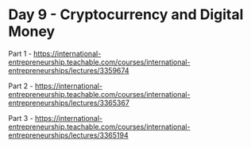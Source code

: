 
# Day 9 - Cryptocurrency and Digital Money


Part 1 - https://international-entrepreneurship.teachable.com/courses/international-entrepreneurships/lectures/3359674

Part 2 - https://international-entrepreneurship.teachable.com/courses/international-entrepreneurships/lectures/3365367

Part 3 - https://international-entrepreneurship.teachable.com/courses/international-entrepreneurships/lectures/3365194